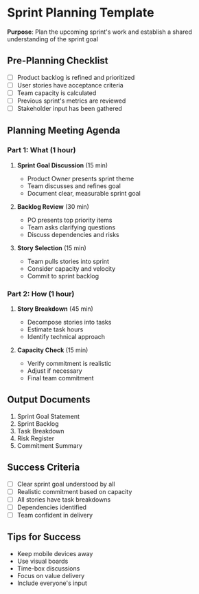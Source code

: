 # Sprint Planning Template

**Purpose**: Plan the upcoming sprint's work and establish a shared understanding of the sprint goal

## Pre-Planning Checklist
- [ ] Product backlog is refined and prioritized
- [ ] User stories have acceptance criteria
- [ ] Team capacity is calculated
- [ ] Previous sprint's metrics are reviewed
- [ ] Stakeholder input has been gathered

## Planning Meeting Agenda

### Part 1: What (1 hour)
1. **Sprint Goal Discussion** (15 min)
   - Product Owner presents sprint theme
   - Team discusses and refines goal
   - Document clear, measurable sprint goal

2. **Backlog Review** (30 min)
   - PO presents top priority items
   - Team asks clarifying questions
   - Discuss dependencies and risks

3. **Story Selection** (15 min)
   - Team pulls stories into sprint
   - Consider capacity and velocity
   - Commit to sprint backlog

### Part 2: How (1 hour)
1. **Story Breakdown** (45 min)
   - Decompose stories into tasks
   - Estimate task hours
   - Identify technical approach

2. **Capacity Check** (15 min)
   - Verify commitment is realistic
   - Adjust if necessary
   - Final team commitment

## Output Documents
1. Sprint Goal Statement
2. Sprint Backlog
3. Task Breakdown
4. Risk Register
5. Commitment Summary

## Success Criteria
- [ ] Clear sprint goal understood by all
- [ ] Realistic commitment based on capacity
- [ ] All stories have task breakdowns
- [ ] Dependencies identified
- [ ] Team confident in delivery

## Tips for Success
- Keep mobile devices away
- Use visual boards
- Time-box discussions
- Focus on value delivery
- Include everyone's input
